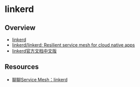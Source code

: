 # linkerd


## Overview

- [linkerd](https://linkerd.io/)
- [linkerd/linkerd: Resilient service mesh for cloud native apps](https://github.com/linkerd/linkerd)
- [linkerd官方文档中文版](https://doczhcn.gitbooks.io/linkerd/content/)


## Resources

- [聊聊Service Mesh：linkerd](http://dockone.io/article/2485)
